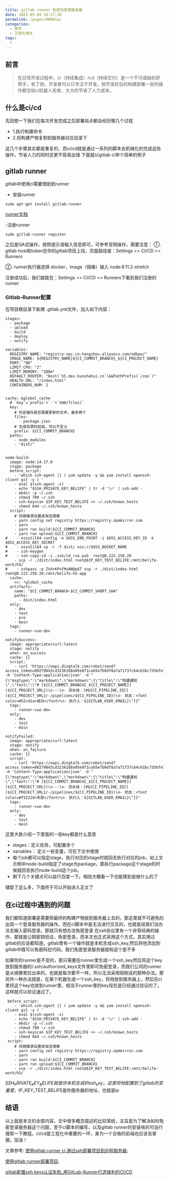 ```yaml
---
title: gitlab runner 免密码登录服务器
date: 2023-05-04 16:27:30
permalink: /pages/00081a/
categories:
  - 技术
  - 工程化相关
tags:
  - 
---
```

  
## 前言
>在日常开发过程中，ci（持续集成）/cd（持续交付）是一个不可或缺的好帮手，有了他，开发者可以只专注于开发，把开发好后的构建部署一些列操作都交给ci机器人去做，大大的节省了人力成本。

## 什么是ci/cd
先回想一下我们在每次开发完成之后部署站点都会经历哪几个过程
- 1.执行构建命令
- 2.将构建产物复制到服务器对应目录下

这几个步骤其实都是重复的，而ci/cd就是通过一系列的脚本去机械化的完成这些操作，节省人力的同时还更不容易出错
下面就以gitlab ci举个简单的例子
## gitlab runner
 gitlab中使用ci需要借助到runner
- 安装runner
```shell
sudo apt-get install gitlab-runner
```
[runner文档](https://docs.gitlab.com/runner/)

-注册runner
```shell
sudo gitlab-runner register
```
之后是QA式操作，按照提示语输入信息即可，可参考官网操作，需要注意：
①. gitlab host和token在你的gitlab项目上找，页面路径是：Settings >> CI/CD >> Runners

②. runner执行器选择 docker，image（镜像）输入 node:8.11.2-stretch

注册成功后，我们就能在：Settings >> CI/CD >> Runners下看到我们注册的runner

### Gitlab-Runner配置
在项目根目录下新建 .gitlab.yml文件，加入如下内容：
```shell
stages:
  - package
  - upload
  - build
  - deploy
  - notify

variables:
  REGISTRY_NAME: "registry-vpc.cn-hangzhou.aliyuncs.com/odbpo/"
  IMAGE_NAME: ${REGISTRY_NAME}${CI_COMMIT_BRANCH}_${CI_PROJECT_NAME}
  PORT: "80"
  LIMIT_CPU: "2"
  LIMIT_MEMORY: "200m"
  DEFAULT_ROUTER: "Host(`h5.dev.hunshehui.cn`)&&PathPrefix(`/cms`)"
  HEALTH_URL: "/index.html"
  CONTAINERS_NUM: 2


cache: &global_cache
  # `key`=`prefix`+`-`+`SHA(files)`
  key:
    # 判定缓存是否需要更新的文件，最多两个
    files:
      - package.json
    # 生成目录的前缀，可以不定义
    prefix: ${CI_COMMIT_BRANCH}
  paths:
    - node_modules
    - "dist/"


node-build:
  image: node:14.17.0
  stage: package
  before_script:
    - 'which ssh-agent || ( yum update -y && yum install openssh-client git -y ) '
    - eval $(ssh-agent -s)
    - echo "$SSH_PRIVATE_KEY_BELIFE" | tr -d '\r' | ssh-add -
    - mkdir -p ~/.ssh
    - chmod 700 ~/.ssh
    - ssh-keyscan $IP_KEY_TEST_BELIFE >> ~/.ssh/known_hosts
    - chmod 644 ~/.ssh/known_hosts
  script:
    # 将镜像源设置成淘宝镜像
    - yarn config set registry https://registry.npmmirror.com
    - yarn
    - yarn run build:${CI_COMMIT_BRANCH}
    - yarn run upload:${CI_COMMIT_BRANCH}
#    - ossutil64 config -e $OSS_END_POINT -i $OSS_ACCESS_KEY_ID -k $OSS_ACCESS_KEY_SECRET
#    - ossutil64 cp -r -f dist/ oss://$OSS_BUCKET_NAME
#    - ssh-keygen
#    - ssh-copy-id -i .ssh/id_rsa.pub  root@8.222.250.20
    - scp -r ./dist/index.html root@$IP_KEY_TEST_BELIFE:/mnt/belife-work/h5/
#    - sshpass -p ZVd+KPxFMsANQp$T scp -r ./dist/index.html root@8.222.250.20:/mnt/belife-h5-app
  cache:
    <<: *global_cache
  artifacts:
    name: "$CI_COMMIT_BRANCH-$CI_COMMIT_SHORT_SHA"
    paths:
      - dist/index.html
  only:
    - dev
    - test
    - pre
    - main
  tags:
    - runner-vue-dev

notifySuccess:
  image: appropriate/curl:latest
  stage: notify
  when: on_success
  cache: {}
  script:
    - curl 'https://oapi.dingtalk.com/robot/send?access_token=80279843cd3236168a05e8f1cab5efb0df8a7a71f37cb4c61bc735bfe7c3bd47' -H 'Content-Type:application/json' -d "{\"msgtype\":\"markdown\",\"markdown\":{\"title\":\"构建通知\",\"text\":\"# [${CI_COMMIT_BRANCH}_${CI_PROJECT_NAME}](${CI_PROJECT_URL})\n---\n- 流水线：[#${CI_PIPELINE_ID}](${CI_PROJECT_URL}/-/pipelines/${CI_PIPELINE_ID})\n- 状态：<font color=#52c41a>成功</font>\n- 执行人：${GITLAB_USER_EMAIL}\"}}"
  tags:
    - runner-vue-dev
  only:
    - dev
    - test
    - main

notifyFailed:
  image: appropriate/curl:latest
  stage: notify
  when: on_failure
  cache: {}
  script:
    - curl 'https://oapi.dingtalk.com/robot/send?access_token=80279843cd3236168a05e8f1cab5efb0df8a7a71f37cb4c61bc735bfe7c3bd47' -H 'Content-Type:application/json' -d "{\"msgtype\":\"markdown\",\"markdown\":{\"title\":\"构建通知\",\"text\":\"# [${CI_COMMIT_BRANCH}_${CI_PROJECT_NAME}](${CI_PROJECT_URL})\n---\n- 流水线：[#${CI_PIPELINE_ID}](${CI_PROJECT_URL}/-/pipelines/${CI_PIPELINE_ID})\n- 状态：<font color=#f5222d>失败</font>\n- 执行人：${GITLAB_USER_EMAIL}\"}}"
  tags:
    - runner-vue-dev
  only:
    - dev
    - test
    - main

```

这里大致介绍一下里面的一些key都是什么意思
- stages：定义任务，可配置多个
- variables： 定义一些变量，可在下文中使用
- 每个job都可以指定stage，执行对应的stage时就回去执行对应的job，如上文示例中node-build指定了stage为package，那执行package这个stage的时候就回去执行node-build这个job。
- 剩下几个关键点可以自行百度一下。相信大概看一下也能猜到是做什么的了

铺垫了这么多，下面终于可以开始进入正文了
## 在ci过程中遇到的问题

我们都知道部署是需要把最终的构建产物放到服务器上去的，那这里就不可避免的出现一个登录服务器的操作。而在ci脚本中是无法进行交互的，也就是说我们没办法去输入密码登录。那就只有想办法免密登录
在ssh协议里有一个非常经典的操作，那就是公钥密钥验证，免密登录。而本文也正式采用这个方式。其实用过gitlab的应该都知道，gitlab里有一个操作就是本机生成ssh_key,然后将他添加到gitlab中既可以免密码拉代码。我们免密登录服务器就和这个差不多

如果你的runner是不变的，那只需要在runner里生成一个ssh_key然后将这个key放到服务器的/.ssh/authorized_keys文件里即可免密登录，而我们公司的runner是从镜像里拉出来的，也就是每次都不一样，所以无法采用刚刚说的那种办法。那另外一种办法就是，在某个机器生成一个ssh_key，将他放到服务器上，然后在ci里将这个key也放到runner里，相当于runner里的key现在是已经通过验证的了。这样就可以验证通过了。

```shell
 before_script:
    - 'which ssh-agent || ( yum update -y && yum install openssh-client git -y ) '
    - eval $(ssh-agent -s)
    - echo "$SSH_PRIVATE_KEY_BELIFE" | tr -d '\r' | ssh-add -
    - mkdir -p ~/.ssh
    - chmod 700 ~/.ssh
    - ssh-keyscan $IP_KEY_TEST_BELIFE >> ~/.ssh/known_hosts
    - chmod 644 ~/.ssh/known_hosts
 script:
    # 将镜像源设置成淘宝镜像
    - yarn config set registry https://registry.npmmirror.com
    - yarn
    - yarn run build:${CI_COMMIT_BRANCH}
    - yarn run upload:${CI_COMMIT_BRANCH}
    - scp -r ./dist/index.html root@$IP_KEY_TEST_BELIFE:/mnt/belife-work/h5/
```
$SSH_PRIVATE_KEY_BELIFE就是你本机生成的ssh_key，这里将他配置到了gitlab的变量里，$IP_KEY_TEST_BELIFE是你服务器的地址，也就是ip

## 结语
以上就是本文的全部内容，文中很多概念描述的比较笼统，主旨是为了解决如何免密登录服务器这个问题，至于ci脚本的编写，以及gitlab runner的安装啥的可自行搜索一下教程。ci/cd是工程化中重要的一环，身为一个合格的前端也应该去掌握。加油！

文章参考:
[使用gitlab runner ci 通过ssh部署项目到远程服务器](http://eyunzhu.com/1905);

[使用gitlab runner部署项目](https://blog.csdn.net/weixin_47656385/article/details/123043020);

[gitlab配置ssh keys认证失败_用GitLab-Runner打造锋利的CI/CD](https://blog.csdn.net/weixin_39568172/article/details/110642765)
